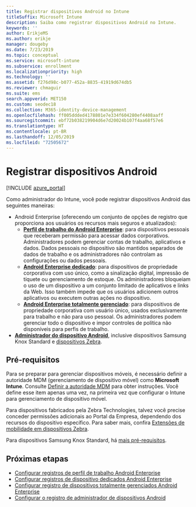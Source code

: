 ```yaml
---
title: Registrar dispositivos Android no Intune
titleSuffix: Microsoft Intune
description: Saiba como registrar dispositivos Android no Intune.
keywords: ''
author: ErikjeMS
ms.author: erikje
manager: dougeby
ms.date: 7/23/2019
ms.topic: conceptual
ms.service: microsoft-intune
ms.subservice: enrollment
ms.localizationpriority: high
ms.technology: ''
ms.assetid: f276d98c-b077-452a-8835-41919d674db5
ms.reviewer: chmaguir
ms.suite: ems
search.appverid: MET150
ms.custom: seodec18
ms.collection: M365-identity-device-management
ms.openlocfilehash: ff005ddded4178801e7e334f604280ef4408aaff
ms.sourcegitcommit: ebf72b038219904d6e7d20024b107f4aa68f57e6
ms.translationtype: HT
ms.contentlocale: pt-BR
ms.lasthandoff: 12/05/2019
ms.locfileid: "72505672"
---
```

# <a name="enroll-android-devices"></a>Registrar dispositivos Android

[!INCLUDE [azure_portal](../includes/azure_portal.md)]

Como administrador do Intune, você pode registrar dispositivos Android das seguintes maneiras:
- Android Enterprise (oferecendo um conjunto de opções de registro que proporciona aos usuários os recursos mais seguros e atualizados):
    - [**Perfil de trabalho do Android Enterprise**](android-work-profile-enroll.md): para dispositivos pessoais que receberam permissão para acessar dados corporativos. Administradores podem gerenciar contas de trabalho, aplicativos e dados. Dados pessoais no dispositivo são mantidos separados de dados de trabalho e os administradores não controlam as configurações ou dados pessoais. 
    - [**Android Enterprise dedicado**](android-kiosk-enroll.md): para dispositivos de propriedade corporativa com uso único, como a sinalização digital, impressão de tíquete ou gerenciamento de estoque. Os administradores bloqueiam o uso de um dispositivo a um conjunto limitado de aplicativos e links da Web. Isso também impede que os usuários adicionem outros aplicativos ou executem outras ações no dispositivo.
    - [**Android Enterprise totalmente gerenciado**](android-fully-managed-enroll.md): para dispositivos de propriedade corporativa com usuário único, usados exclusivamente para trabalho e não para uso pessoal. Os administradores podem gerenciar todo o dispositivo e impor controles de política não disponíveis para perfis de trabalho. 
- [**Administrador do dispositivo Android**](android-enroll-device-administrator.md), inclusive dispositivos Samsung Knox Standard e [dispositivos Zebra](../configuration/android-zebra-mx-overview.md). 

## <a name="prerequisites"></a>Pré-requisitos

Para se preparar para gerenciar dispositivos móveis, é necessário definir a autoridade MDM (gerenciamento de dispositivo móvel) como **Microsoft Intune**. Consulte [Definir a autoridade MDM](../fundamentals/mdm-authority-set.md) para obter instruções. Você define esse item apenas uma vez, na primeira vez que configurar o Intune para gerenciamento de dispositivo móvel.

Para dispositivos fabricados pela Zebra Technologies, talvez você precise conceder permissões adicionais ao Portal da Empresa, dependendo dos recursos do dispositivo específico. Para saber mais, confira [Extensões de mobilidade em dispositivos Zebra](../configuration/android-zebra-mx-overview.md).

Para dispositivos Samsung Knox Standard, há [mais pré-requisitos](android-samsung-knox-mobile-enroll.md).

## <a name="next-steps"></a>Próximas etapas

- [Configurar registros de perfil de trabalho Android Enterprise](android-work-profile-enroll.md)
- [Configurar registros de dispositivo dedicados Android Enterprise](android-kiosk-enroll.md)
- [Configurar registro de dispositivos totalmente gerenciados Android Enterprise](android-fully-managed-enroll.md)
- [Configurar o registro de administrador de dispositivos Android](android-enroll-device-administrator.md)

